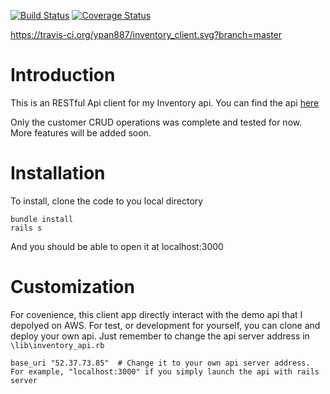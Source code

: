 [![Build Status](https://travis-ci.org/ypan887/inventory_client.svg?branch=master)](https://travis-ci.org/ypan887/inventory_client)
[![Coverage Status](https://coveralls.io/repos/github/ypan887/inventory_client/badge.svg?branch=master)](https://coveralls.io/github/ypan887/inventory_client?branch=master)

https://travis-ci.org/ypan887/inventory_client.svg?branch=master

# Introduction
This is an RESTful Api client for my Inventory api. You can find the api [here](https://github.com/ypan887/inventory_api)

Only the customer CRUD operations was complete and tested for now. More features will be added soon.

# Installation

To install, clone the code to you local directory

```
bundle install
rails s
```

And you should be able to open it at localhost:3000

# Customization

For covenience, this client app directly interact with the demo api that I depolyed on AWS. For test, or development for yourself, you can clone and deploy your own api. Just remember to change the api server address in `\lib\inventory_api.rb`

```
base_uri "52.37.73.85"  # Change it to your own api server address. For example, "localhost:3000" if you simply launch the api with rails server
```

